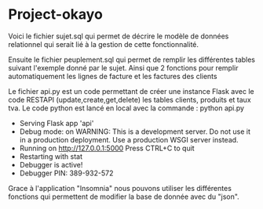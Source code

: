 # Project-okayo

Voici le fichier sujet.sql qui permet de décrire le modèle de données relationnel qui serait lié à la gestion
de cette fonctionnalité.

Ensuite le fichier peuplement.sql qui permet de remplir les différentes tables suivant l'exemple donné par le sujet.
Ainsi que 2 fonctions pour remplir automatiquement les lignes de facture et les factures des clients

Le fichier api.py est un code permettant de créer une instance Flask avec le code RESTAPI (update,create,get,delete) les tables clients, produits et taux tva.
Le code python est lancé en local avec la commande : python api.py

* Serving Flask app 'api'
* Debug mode: on
WARNING: This is a development server. Do not use it in a production deployment. Use a production WSGI server instead.
 * Running on http://127.0.0.1:5000
Press CTRL+C to quit
 * Restarting with stat
 * Debugger is active!
 * Debugger PIN: 389-932-572

Grace à l'application "Insomnia" nous pouvons utiliser les différentes fonctions qui permettent de modifier la base de donnée avec du "json".
